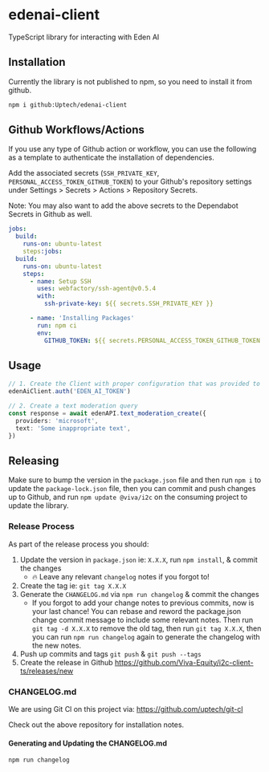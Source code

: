 # edenai-client

TypeScript library for interacting with Eden AI

## Installation

Currently the library is not published to npm, so you need to install it from github.

```bash
npm i github:Uptech/edenai-client
```

## Github Workflows/Actions

If you use any type of Github action or workflow, you can use the following as a template to authenticate the installation of dependencies.

Add the associated secrets (`SSH_PRIVATE_KEY`, `PERSONAL_ACCESS_TOKEN_GITHUB_TOKEN`) to your Github's repository settings under Settings > Secrets > Actions > Repository Secrets.

Note: You may also want to add the above secrets to the Dependabot Secrets in Github as well.

```yaml
jobs:
  build:
    runs-on: ubuntu-latest
    steps:jobs:
  build:
    runs-on: ubuntu-latest
    steps:
      - name: Setup SSH
        uses: webfactory/ssh-agent@v0.5.4
        with:
          ssh-private-key: ${{ secrets.SSH_PRIVATE_KEY }}

      - name: 'Installing Packages'
        run: npm ci
        env:
          GITHUB_TOKEN: ${{ secrets.PERSONAL_ACCESS_TOKEN_GITHUB_TOKEN }}
```

## Usage

```typescript
// 1. Create the Client with proper configuration that was provided to you from Eden AI.
edenAiClient.auth('EDEN_AI_TOKEN')

// 2. Create a text moderation query
const response = await edenAPI.text_moderation_create({
  providers: 'microsoft',
  text: 'Some inappropriate text',
})
```

## Releasing

Make sure to bump the version in the `package.json` file and then run `npm i` to update the `package-lock.json` file, then you can commit and push changes up to Github, and run `npm update @viva/i2c` on the consuming project to update the library.

### Release Process

As part of the release process you should:

1. Update the version in `package.json` ie: `X.X.X`, run `npm install`, & commit the changes
   - 🔥 Leave any relevant `changelog` notes if you forgot to!
2. Create the tag ie: `git tag X.X.X`
3. Generate the `CHANGELOG.md` via `npm run changelog` & commit the changes
   - If you forgot to add your change notes to previous commits, now is your last chance! You can rebase and reword the package.json change commit message to include some relevant notes. Then run `git tag -d X.X.X` to remove the old tag, then run `git tag X.X.X`, then you can run `npm run changelog` again to generate the changelog with the new notes.
4. Push up commits and tags `git push` & `git push --tags`
5. Create the release in Github <https://github.com/Viva-Equity/i2c-client-ts/releases/new>

### CHANGELOG.md

We are using Git Cl on this project via: <https://github.com/uptech/git-cl>

Check out the above repository for installation notes.

#### Generating and Updating the CHANGELOG.md

```shell
npm run changelog
```
